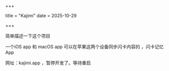 

+++

title = "Kajimi"
date = 2025-10-29

+++

简单描述一下这个项目

一个iOS app 和 macOS app 可以在苹果这两个设备同步闪卡内容的 ，闪卡记忆App

网址：kajimi.app ，暂停开发了。等待重启

